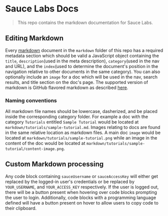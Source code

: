 # Sauce Labs Docs

> This repo contains the markdown documentation for Sauce Labs.

## Editing Markdown

Every [markdown](http://daringfireball.net/projects/markdown/) document in the `markdown` folder of this repo has a required metadata section which should be valid a JavaScript object containing the `title`, `description`(used in the meta description), `category`(used in the nav and URL), and the `index`(used to determine the document's position in the navigation relative to other documents in the same category). You can also optionally include an `image` for a doc which will be used in the nav, search results, and title section on the doc's page. The supported version of markdown is GitHub flavored markdown as described [here](https://github.com/adam-p/markdown-here/wiki/Markdown-Cheatsheet).

### Naming conventions

All markdown file names should be lowercase, dasherized, and be placed inside the corresponding category folder. For example a doc with the category `Tutorials` entitled `Sample Tutorial` would be located at `markdown/tutorials/sample-tutorial.md`. Images relating to docs are found in the same relative location as markdown files. A main doc `image` would be located at `markdown/tutorials/sample-tutorial.png` while an image in the content of the doc would be located at `markdown/tutorials/sample-tutorial/content-image.png`.

## Custom Markdown processing

Any code block containing `sauceUsername` or `sauceAccessKey` will either get replaced by the logged-in user's credentials or be replaced by `YOUR_USERNAME`, and `YOUR_ACCESS_KEY` respectively. If the user is logged out, there will be a button present when hovering over code blocks prompting the user to login. Additionally, code blocks with a programming language defined will have a button present on hover to allow users to copy code to their clipboard.
